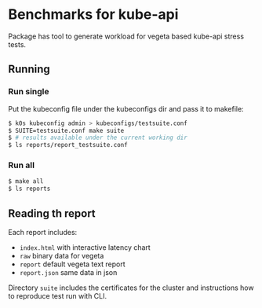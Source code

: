 # Benchmarks for kube-api
Package has tool to generate workload for vegeta based kube-api stress tests.
## Running

### Run single
Put the kubeconfig file under the kubeconfigs dir and pass it to makefile:
```bash
$ k0s kubeconfig admin > kubeconfigs/testsuite.conf
$ SUITE=testsuite.conf make suite
$ # results available under the current working dir
$ ls reports/report_testsuite.conf
```

### Run all
```bash
$ make all
$ ls reports
```

## Reading th report

Each report includes:
- `index.html` with interactive latency chart
- `raw` binary data for vegeta
- `report` default vegeta text report
- `report.json` same data in json

Directory `suite` includes the certificates for the cluster and instructions how to reproduce test run with CLI.